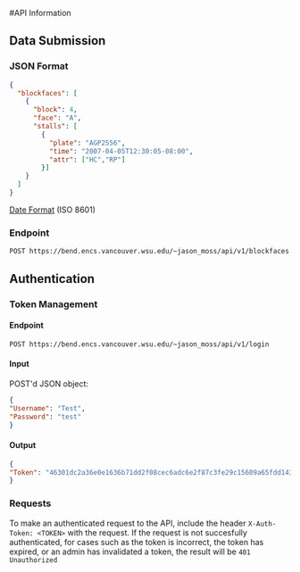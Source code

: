 #API Information

## Data Submission

### JSON Format

```json
{
  "blockfaces": [
    {
      "block": 4,
      "face": "A",
      "stalls": [
        {
          "plate": "AGP2556",
          "time": "2007-04-05T12:30:05-08:00",
          "attr": ["HC","RP"]
        }]
    }
  ]
}
```

[Date Format](http://en.wikipedia.org/wiki/ISO_8601#Combined_date_and_time_representations) (ISO 8601)


### Endpoint

`POST https://bend.encs.vancouver.wsu.edu/~jason_moss/api/v1/blockfaces`

## Authentication

### Token Management

#### Endpoint

`POST https://bend.encs.vancouver.wsu.edu/~jason_moss/api/v1/login`

#### Input

POST'd JSON object:
```json
{
"Username": "Test",
"Password": "test"
}
```

#### Output

```json
{
"Token": "46301dc2a36e0e1636b71dd2f08cec6adc6e2f87c3fe29c15609a65fdd143931"
}
```

### Requests

To make an authenticated request to the API, include the header `X-Auth-Token: <TOKEN>` with the request.
If the request is not succesfully authenticated, for cases such as the token is incorrect, the token has expired, or
an admin has invalidated a token, the result will be `401 Unauthorized`
